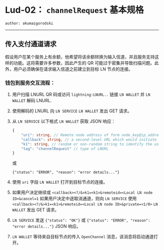 Lud-02： `channelRequest` 基本规格
===================================

 `author: akumaigorodski`

---

## 传入支付通道请求

假设用户在某个服务上有余额，他希望将该余额转换为输入信道，并且服务支持这样的功能。这将需要许多参数，因此产生的 QR 可能过于密集并导致扫描问题。此外，用户必须确保在请求输入信道之前建立到目标 LN 节点的连接。

### 钱包到服务交互流程：

1. 用户扫描 LNURL QR 码或访问 `lightning:LNURL..` 链接 `LN WALLET` 并 `LN WALLET` 解码 LNURL.
2. 使用解码的 LNURL 向 `LN SERVICE` `LN WALLET` 发出 GET 请求。
3. 从 `LN SERVICE` 以下格式 `LN WALLET` 获取 JSON 响应：


    ```Typescript
    {
        "uri": string, // Remote node address of form node_key@ip_address:port_number
        "callback": string, // a second-level URL which would initiate an OpenChannel message from target LN node
        "k1": string, // random or non-random string to identify the user's LN WALLET when using the callback URL
        "tag": "channelRequest" // type of LNURL
    }
    ```
    或


    ```
    {"status": "ERROR", "reason": "error details..."}
    ```

4. 使用 `uri` 字段 `LN WALLET` 打开到目标节点的连接。

5. 如果用户决定继续或 `<callback><?/&>k1=<k1>&remoteid=<Local LN node ID>&cancel=1` 如果用户决定中途取消通道，则向 `LN SERVICE` 使用 `<callback><?/&>k1=<k1>&remoteid=<Local LN node ID>&private=<1/0>` `LN WALLET` 发出 GET 请求。
6.  `LN SERVICE` 发送 `{"status": "OK"}` 或 `{"status": "ERROR", "reason": "error details..."}` JSON 响应。
7.  `LN WALLET` 等待来自目标节点的传入 `OpenChannel` 消息，该消息将启动通道打开。
